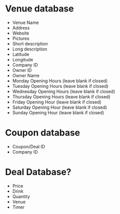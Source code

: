 # Venue database

- Venue Name
- Address
- Website
- Pictures
- Short description
- Long description
- Latitude
- Longitude
- Company ID
- Owner ID
- Owner Name
- Monday Opening Hours (leave blank if closed)
- Tuesday Opening Hours (leave blank if closed)
- Wednesday Opening Hours (leave blank if closed)
- Thursday Opening Hours (leave blank if closed)
- Friday Opening Hour (leave blank if closed)
- Saturday Opening Hour (leave blank if closed)
- Sunday Opening Hour (leave blank if closed)

# Coupon database

- Coupon/Deal ID
- Company ID

# Deal Database?

- Price
- Drink
- Quantity
- Venue
- Timer

